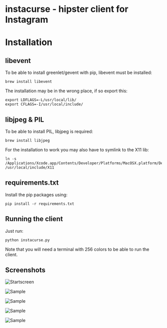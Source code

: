 instacurse - hipster client for Instagram
==========

Installation
==========

libevent
----------
To be able to install greenlet/gevent with pip, libevent must be installed:

    brew install libevent

The installation may be in the wrong place, if so export this:

    export LDFLAGS=-L/usr/local/lib/
    export CFLAGS=-I/usr/local/include/
    
libjpeg & PIL
----------
To be able to install PIL, libjpeg is required: 

    brew install libjpeg

For the installation to work you may also have to symlink to the X11 lib:

    ln -s  /Applications/Xcode.app/Contents/Developer/Platforms/MacOSX.platform/Developer/SDKs/MacOSX10.9.sdk/System/Library/Frameworks/Tk.framework/Versions/8.5/Headers/X11 /usr/local/include/X11

requirements.txt
----------
Install the pip packages using:

    pip install -r requirements.txt
    
    
Running the client
----------
Just run: 

    python instacurse.py
   
Note that you will need a terminal with 256 colors to be able to run the client.

Screenshots
----------

![Startscreen](https://raw.github.com/sofiethorsen/instacurse/master/screenshots/img4.png)

![Sample](https://raw.github.com/sofiethorsen/instacurse/master/screenshots/img1.png)

![Sample](https://raw.github.com/sofiethorsen/instacurse/master/screenshots/img2.png)

![Sample](https://raw.github.com/sofiethorsen/instacurse/master/screenshots/img3.png)

![Sample](https://raw.github.com/sofiethorsen/instacurse/master/screenshots/img5.png)

